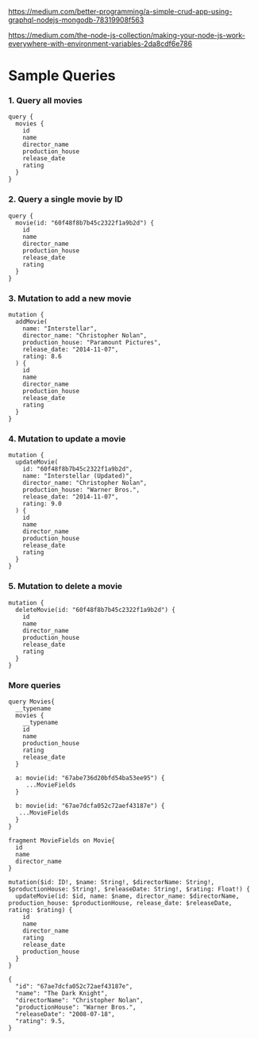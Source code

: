 https://medium.com/better-programming/a-simple-crud-app-using-graphql-nodejs-mongodb-78319908f563

https://medium.com/the-node-js-collection/making-your-node-js-work-everywhere-with-environment-variables-2da8cdf6e786

# Sample Queries

### 1. Query all movies
```
query {
  movies {
    id
    name
    director_name
    production_house
    release_date
    rating
  }
}
```

### 2. Query a single movie by ID
```
query {
  movie(id: "60f48f8b7b45c2322f1a9b2d") {
    id
    name
    director_name
    production_house
    release_date
    rating
  }
}
```

### 3. Mutation to add a new movie
```
mutation {
  addMovie(
    name: "Interstellar",
    director_name: "Christopher Nolan",
    production_house: "Paramount Pictures",
    release_date: "2014-11-07",
    rating: 8.6
  ) {
    id
    name
    director_name
    production_house
    release_date
    rating
  }
}
```

### 4. Mutation to update a movie
```
mutation {
  updateMovie(
    id: "60f48f8b7b45c2322f1a9b2d",
    name: "Interstellar (Updated)",
    director_name: "Christopher Nolan",
    production_house: "Warner Bros.",
    release_date: "2014-11-07",
    rating: 9.0
  ) {
    id
    name
    director_name
    production_house
    release_date
    rating
  }
}
```

### 5. Mutation to delete a movie
```
mutation {
  deleteMovie(id: "60f48f8b7b45c2322f1a9b2d") {
    id
    name
    director_name
    production_house
    release_date
    rating
  }
}
```

### More queries
```
query Movies{
  __typename
  movies {
    __typename
    id
    name
    production_house
    rating
    release_date
  }

  a: movie(id: "67abe736d20bfd54ba53ee95") {
     ...MovieFields
  }

  b: movie(id: "67ae7dcfa052c72aef43187e") {
   ...MovieFields
  }
}

fragment MovieFields on Movie{
  id
  name
  director_name
}
```
```
mutation($id: ID!, $name: String!, $directorName: String!, $productionHouse: String!, $releaseDate: String!, $rating: Float!) {
  updateMovie(id: $id, name: $name, director_name: $directorName, production_house: $productionHouse, release_date: $releaseDate, rating: $rating) {
    id
    name
    director_name
    rating
    release_date
    production_house
  }
}

{
  "id": "67ae7dcfa052c72aef43187e",
  "name": "The Dark Knight",
  "directorName": "Christopher Nolan",
  "productionHouse": "Warner Bros.",
  "releaseDate": "2008-07-18",
  "rating": 9.5,
}
```